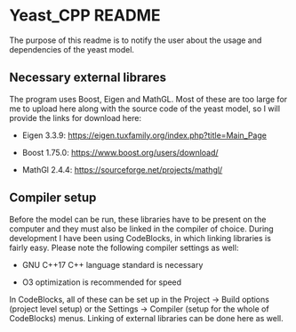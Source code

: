 # Yeast_CPP README
The purpose of this readme is to notify the user about the usage and dependencies of the yeast model.

## Necessary external librares
The program uses Boost, Eigen and MathGL. Most of these are too large for me to upload here along with the source code of the yeast model, so I will provide the links for download here:

- Eigen 3.3.9: https://eigen.tuxfamily.org/index.php?title=Main_Page

- Boost 1.75.0: https://www.boost.org/users/download/

- MathGl 2.4.4: https://sourceforge.net/projects/mathgl/

## Compiler setup
Before the model can be run, these libraries have to be present on the computer and they must also be linked in the compiler of choice.
During development I have been using CodeBlocks, in which linking libraries is fairly easy. Please note the following compiler settings as well:

- GNU C++17 C++ language standard is necessary

- O3 optimization is recommended for speed

In CodeBlocks, all of these can be set up in the Project -> Build options (project level setup) or the Settings -> Compiler (setup for the whole of CodeBlocks) menus.
Linking of external libraries can be done here as well.
